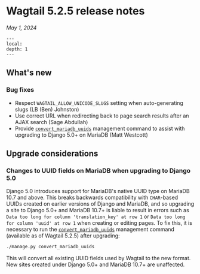 # Wagtail 5.2.5 release notes

_May 1, 2024_

```{contents}
---
local:
depth: 1
---
```

## What's new

### Bug fixes

 * Respect `WAGTAIL_ALLOW_UNICODE_SLUGS` setting when auto-generating slugs (LB (Ben) Johnston)
 * Use correct URL when redirecting back to page search results after an AJAX search (Sage Abdullah)
 * Provide [`convert_mariadb_uuids`](convert_mariadb_uuids) management command to assist with upgrading to Django 5.0+ on MariaDB (Matt Westcott)

## Upgrade considerations

### Changes to UUID fields on MariaDB when upgrading to Django 5.0

Django 5.0 introduces support for MariaDB's native UUID type on MariaDB 10.7 and above. This breaks backwards compatibility with `CHAR`-based UUIDs created on earlier versions of Django and MariaDB, and so upgrading a site to Django 5.0+ and MariaDB 10.7+ is liable to result in errors such as `Data too long for column 'translation_key' at row 1` or `Data too long for column 'uuid' at row 1` when creating or editing pages. To fix this, it is necessary to run the [`convert_mariadb_uuids`](convert_mariadb_uuids) management command (available as of Wagtail 5.2.5) after upgrading:

```sh
./manage.py convert_mariadb_uuids
```

This will convert all existing UUID fields used by Wagtail to the new format. New sites created under Django 5.0+ and MariaDB 10.7+ are unaffected.
